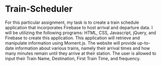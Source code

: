 # Train-Scheduler
For this particular assignment, my task is to create a train schedule application that incorporates Firebase to host arrival and departure data. I will be utilizing the following programs: HTML, CSS, Javascript, jQuery, and Firebase to create this application. 
This application will retrieve and manipulate information using Moment.js. The website will provide up-to-date information about various trains, namely their arrival times and how many minutes remain until they arrive at their station.
The user is allowed to input their Train Name, Destination, First Train Time, and frequency. 

